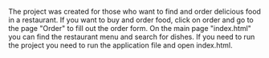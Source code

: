 The project was created for those who want to find and order delicious food in a restaurant. If you want to buy and order food, click on order and go to the page "Order" to fill out the order form. On the main page "index.html" you can find the restaurant menu and search for dishes. If you need to run the project you need to run the application file and open index.html.